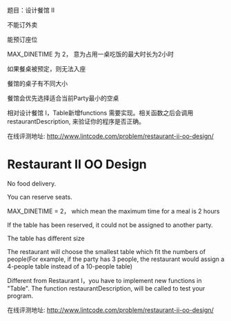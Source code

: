 题目：设计餐馆 II

不能订外卖

能预订座位

MAX_DINETIME 为 2， 意为占用一桌吃饭的最大时长为2小时

如果餐桌被预定，则无法入座

餐馆的桌子有不同大小

餐馆会优先选择适合当前Party最小的空桌

相对设计餐馆 I，Table新增functions 需要实现。相关函数之后会调用restaurantDescription, 来验证你的程序是否正确。

在线评测地址: http://www.lintcode.com/problem/restaurant-ii-oo-design/

Restaurant II OO Design
=======================
No food delivery.

You can reserve seats.

MAX_DINETIME = 2， which mean the maximum time for a meal is 2 hours

If the table has been reserved, it could not be assigned to another party.

The table has different size

The restaurant will choose the smallest table which fit the numbers of people(For example, if the party has 3 people, the restaurant would assign a 4-people table instead of a 10-people table)

Different from Restaurant I，you have to implement new functions in "Table". The function restaurantDescription, will be called to test your program.

在线评测地址: http://www.lintcode.com/problem/restaurant-ii-oo-design/

